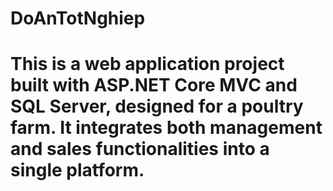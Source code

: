 # DoAnTotNghiep
# This is a web application project built with ASP.NET Core MVC and SQL Server, designed for a poultry farm. It integrates both management and sales functionalities into a single platform.
